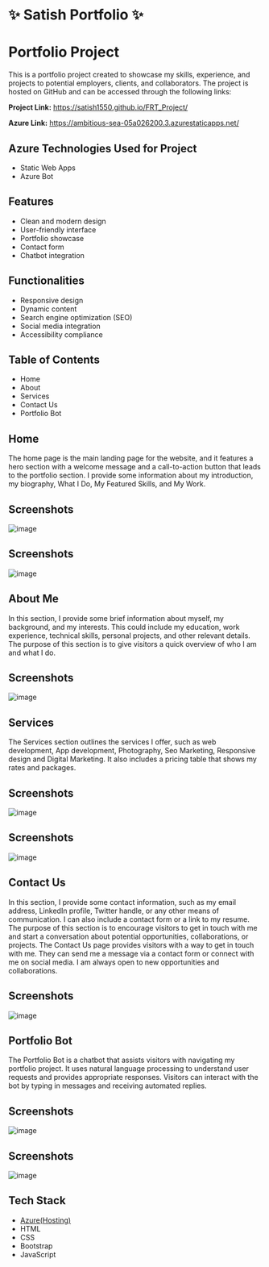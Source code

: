 # ✨ Satish Portfolio ✨

# Portfolio Project
This is a portfolio project created to showcase my skills, experience, and projects to potential employers, clients, and collaborators. 
The project is hosted on GitHub and can be accessed through the following links:

**Project Link:** https://satish1550.github.io/FRT_Project/

**Azure Link:** https://ambitious-sea-05a026200.3.azurestaticapps.net/


## Azure Technologies Used for Project

- Static Web Apps
- Azure Bot


## Features

- Clean and modern design
- User-friendly interface
- Portfolio showcase
- Contact form
- Chatbot integration


## Functionalities

- Responsive design
- Dynamic content
- Search engine optimization (SEO)
- Social media integration
- Accessibility compliance


## Table of Contents

- Home
- About
- Services
- Contact Us
- Portfolio Bot


## Home

The home page is the main landing page for the website, 
and it features a hero section with a welcome message and a call-to-action button that leads to the portfolio section.
I provide some information about my introduction, my biography, What I Do, My Featured Skills, and My Work.

## Screenshots
![image](https://user-images.githubusercontent.com/103049738/232962399-6242e10c-62c1-4353-80dc-eea666da5a4f.png)

## Screenshots
![image](https://user-images.githubusercontent.com/103049738/232962417-296dfead-5f7c-421d-a5a5-759a650bcfb0.png)


## About Me
In this section, I provide some brief information about myself, my background, and my interests. 
This could include my education, work experience, technical skills, personal projects, and other relevant details. 
The purpose of this section is to give visitors a quick overview of who I am and what I do.

## Screenshots
![image](https://user-images.githubusercontent.com/103049738/232962539-9cfce1a3-83cb-4dc6-b72f-e39417432a55.png)


## Services

The Services section outlines the services I offer, such as web development, App development, Photography, Seo Marketing, Responsive design and Digital Marketing.
It also includes a pricing table that shows my rates and packages.

## Screenshots
![image](https://user-images.githubusercontent.com/103049738/232962619-87ace1a4-fdc6-4d77-8bbc-fdd3167e144a.png)

## Screenshots
![image](https://user-images.githubusercontent.com/103049738/232962702-123f75a1-11a2-46ee-a681-912e6cbe1cae.png)


## Contact Us

In this section, I provide some contact information, such as my email address, LinkedIn profile, Twitter handle, or any other means of communication. 
I can also include a contact form or a link to my resume. The purpose of this section is to encourage visitors to get in touch with me and start a conversation about potential opportunities, collaborations, or projects.
The Contact Us page provides visitors with a way to get in touch with me. They can send me a message via a contact form or connect with me on social media. I am always open to new opportunities and collaborations.

## Screenshots
![image](https://user-images.githubusercontent.com/103049738/232962824-3962d7a9-7c03-4773-b76d-8e5037044bd6.png)


## Portfolio Bot

The Portfolio Bot is a chatbot that assists visitors with navigating my portfolio project. It uses natural language processing to understand user requests and provides appropriate responses. 
Visitors can interact with the bot by typing in messages and receiving automated replies.

## Screenshots
![image](https://user-images.githubusercontent.com/103049738/232963235-bab19f35-cb31-4a18-94e8-b6be5e76720a.png)

## Screenshots
![image](https://user-images.githubusercontent.com/103049738/232962921-bef987c6-1ae2-40c9-acbc-1847bc5a736b.png)


## Tech Stack

- [Azure(Hosting)](https://azure.microsoft.com/en-in/features/azure-portal/)
- HTML
- CSS
- Bootstrap
- JavaScript
